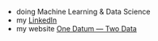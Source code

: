- doing Machine Learning & Data Science
- my [LinkedIn](https://www.linkedin.com/in/nikita-loik/)
- my website [One Datum — Two Data](https://nikita-loik.github.io/one-datum-two-data/)

<!---
nikita-loik/nikita-loik is a ✨ special ✨ repository because its `README.md` (this file) appears on your GitHub profile.
You can click the Preview link to take a look at your changes.
--->
